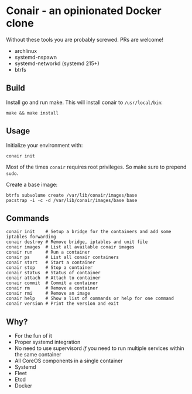 # Conair - an opinionated Docker clone

Without these tools you are probably screwed. PRs are welcome!

 * archlinux
 * systemd-nspawn
 * systemd-networkd (systemd 215+)
 * btrfs

## Build

Install go and run make. This will install conair to `/usr/local/bin`:

```
make && make install
```

## Usage

Initialize your environment with:
```
conair init
```

Most of the times `conair` requires root privileges. So make sure to prepend `sudo`.

Create a base image:
```
btrfs subvolume create /var/lib/conair/images/base
pacstrap -i -c -d /var/lib/conair/images/base base
```

## Commands

```
conair init    # Setup a bridge for the containers and add some iptables forwarding
conair destroy # Remove bridge, iptables and unit file
conair images  # List all available conair images
conair run     # Run a container
conair ps      # List all conair containers
conair start   # Start a container
conair stop    # Stop a container
conair status  # Status of container
conair attach  # Attach to container
conair commit  # Commit a container
conair rm      # Remove a container
conair rmi     # Remove an image
conair help    # Show a list of commands or help for one command
conair version # Print the version and exit
```

## Why?

* For the fun of it
* Proper systemd integration
* No need to use supervisord _if_ you need to run multiple services within the same container
* All CoreOS components in a single container
 * Systemd
 * Fleet
 * Etcd
 * Docker
